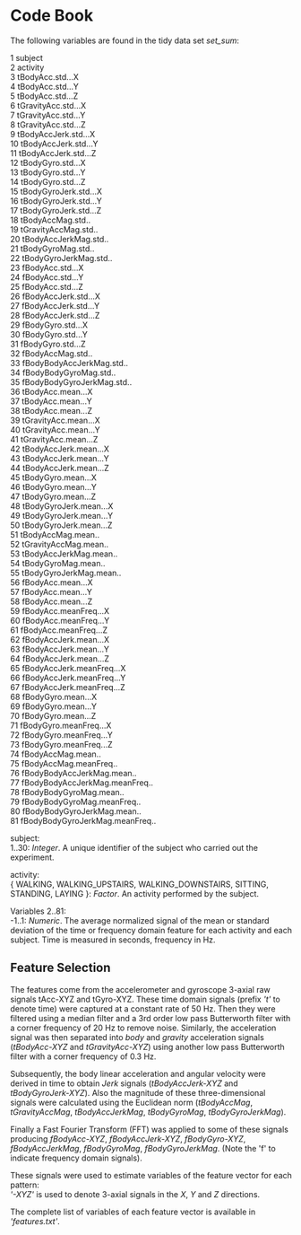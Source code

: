 # **Code Book**

The following variables are found in the tidy data set *set\_sum*:

1       subject   
2	activity   
3	tBodyAcc.std...X   
4	tBodyAcc.std...Y   
5	tBodyAcc.std...Z   
6	tGravityAcc.std...X   
7	tGravityAcc.std...Y   
8	tGravityAcc.std...Z   
9	tBodyAccJerk.std...X   
10	tBodyAccJerk.std...Y   
11	tBodyAccJerk.std...Z   
12	tBodyGyro.std...X   
13	tBodyGyro.std...Y   
14	tBodyGyro.std...Z   
15	tBodyGyroJerk.std...X   
16	tBodyGyroJerk.std...Y   
17	tBodyGyroJerk.std...Z   
18	tBodyAccMag.std..   
19	tGravityAccMag.std..   
20	tBodyAccJerkMag.std..   
21	tBodyGyroMag.std..   
22	tBodyGyroJerkMag.std..   
23	fBodyAcc.std...X   
24	fBodyAcc.std...Y   
25	fBodyAcc.std...Z   
26	fBodyAccJerk.std...X    
27	fBodyAccJerk.std...Y    
28	fBodyAccJerk.std...Z   
29	fBodyGyro.std...X   
30	fBodyGyro.std...Y   
31	fBodyGyro.std...Z   
32	fBodyAccMag.std..   
33	fBodyBodyAccJerkMag.std..   
34	fBodyBodyGyroMag.std..   
35	fBodyBodyGyroJerkMag.std..    
36	tBodyAcc.mean...X   
37	tBodyAcc.mean...Y   
38	tBodyAcc.mean...Z   
39	tGravityAcc.mean...X   
40	tGravityAcc.mean...Y   
41	tGravityAcc.mean...Z   
42	tBodyAccJerk.mean...X   
43	tBodyAccJerk.mean...Y   
44	tBodyAccJerk.mean...Z   
45	tBodyGyro.mean...X   
46	tBodyGyro.mean...Y   
47	tBodyGyro.mean...Z   
48	tBodyGyroJerk.mean...X   
49	tBodyGyroJerk.mean...Y   
50	tBodyGyroJerk.mean...Z   
51	tBodyAccMag.mean..   
52	tGravityAccMag.mean..   
53	tBodyAccJerkMag.mean..   
54	tBodyGyroMag.mean..   
55	tBodyGyroJerkMag.mean..   
56	fBodyAcc.mean...X   
57	fBodyAcc.mean...Y   
58	fBodyAcc.mean...Z   
59	fBodyAcc.meanFreq...X   
60	fBodyAcc.meanFreq...Y   
61	fBodyAcc.meanFreq...Z   
62	fBodyAccJerk.mean...X   
63	fBodyAccJerk.mean...Y   
64	fBodyAccJerk.mean...Z   
65	fBodyAccJerk.meanFreq...X   
66	fBodyAccJerk.meanFreq...Y   
67	fBodyAccJerk.meanFreq...Z   
68	fBodyGyro.mean...X   
69	fBodyGyro.mean...Y   
70	fBodyGyro.mean...Z   
71	fBodyGyro.meanFreq...X    
72	fBodyGyro.meanFreq...Y   
73	fBodyGyro.meanFreq...Z   
74	fBodyAccMag.mean..   
75	fBodyAccMag.meanFreq..   
76	fBodyBodyAccJerkMag.mean..    
77	fBodyBodyAccJerkMag.meanFreq..   
78	fBodyBodyGyroMag.mean..   
79	fBodyBodyGyroMag.meanFreq..   
80	fBodyBodyGyroJerkMag.mean..    
81	fBodyBodyGyroJerkMag.meanFreq..   

subject:   
1..30: *Integer*. A unique identifier of the subject who carried out the experiment.

activity:   
{ WALKING, WALKING\_UPSTAIRS, WALKING\_DOWNSTAIRS, SITTING, STANDING, LAYING }: *Factor*. An activity performed by the subject.

Variables 2..81:   
-1..1: *Numeric*. The average normalized signal of the mean or standard deviation of the time or frequency domain feature
for each activity and each subject.
Time is measured in seconds, frequency in Hz.

## Feature Selection

The features come from the accelerometer and gyroscope 3-axial raw signals tAcc-XYZ and tGyro-XYZ. These time domain signals (prefix *'t'* to denote time) were captured at a constant rate of 50 Hz. Then they were filtered using a median filter and a 3rd order low pass Butterworth filter with a corner frequency of 20 Hz to remove noise. Similarly, the acceleration signal was then separated into *body* and *gravity* acceleration signals (*tBodyAcc-XYZ* and *tGravityAcc-XYZ*) using another low pass Butterworth filter with a corner frequency of 0.3 Hz. 

Subsequently, the body linear acceleration and angular velocity were derived in time to obtain *Jerk* signals (*tBodyAccJerk-XYZ* and *tBodyGyroJerk-XYZ*). Also the magnitude of these three-dimensional signals were calculated using the Euclidean norm
(*tBodyAccMag*, *tGravityAccMag*, *tBodyAccJerkMag*, *tBodyGyroMag*, *tBodyGyroJerkMag*). 

Finally a Fast Fourier Transform (FFT) was applied to some of these signals producing *fBodyAcc-XYZ*, *fBodyAccJerk-XYZ*,
*fBodyGyro-XYZ*, *fBodyAccJerkMag*, *fBodyGyroMag*, *fBodyGyroJerkMag*. (Note the 'f' to indicate frequency domain signals). 

These signals were used to estimate variables of the feature vector for each pattern:  
*'-XYZ'* is used to denote 3-axial signals in the *X*, *Y* and *Z* directions.

The complete list of variables of each feature vector is available in *'features.txt'*.